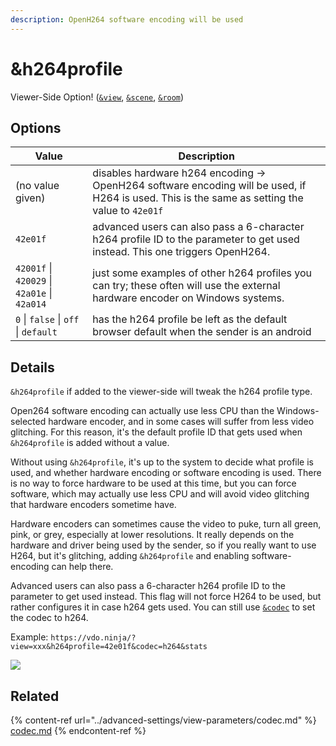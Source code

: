 ```yaml
---
description: OpenH264 software encoding will be used
---
```


# \&h264profile

Viewer-Side Option! ([`&view`](../advanced-settings/view-parameters/view.md), [`&scene`](../advanced-settings/view-parameters/scene.md), [`&room`](../general-settings/room.md))

## Options

| Value                                        | Description                                                                                                                                    |
| -------------------------------------------- | ---------------------------------------------------------------------------------------------------------------------------------------------- |
| (no value given)                             | disables hardware h264 encoding -> OpenH264 software encoding will be used, if H264 is used. This is the same as setting the value to `42e01f` |
| `42e01f`                                     | advanced users can also pass a 6-character h264 profile ID to the parameter to get used instead. This one triggers OpenH264.                   |
| `42001f` \| `420029` \| `42a01e` \| `42a014` | just some examples of other h264 profiles you can try; these often will use the external hardware encoder on Windows systems.                  |
| `0` \| `false` \| `off` \| `default`         | has the h264 profile be left as the default browser default when the sender is an android                                                      |

## Details

`&h264profile` if added to the viewer-side will tweak the h264 profile type.

Open264 software encoding can actually use less CPU than the Windows-selected hardware encoder, and in some cases will suffer from less video glitching. For this reason, it's the default profile ID that gets used when `&h264profile` is added without a value.

Without using `&h264profile`, it's up to the system to decide what profile is used, and whether hardware encoding or software encoding is used. There is no way to force hardware to be used at this time, but you can force software, which may actually use less CPU and will avoid video glitching that hardware encoders sometime have.

Hardware encoders can sometimes cause the video to puke, turn all green, pink, or grey, especially at lower resolutions. It really depends on the hardware and driver being used by the sender, so if you really want to use H264, but it's glitching, adding `&h264profile` and enabling software-encoding can help there.

Advanced users can also pass a 6-character h264 profile ID to the parameter to get used instead. This flag will not force H264 to be used, but rather configures it in case h264 gets used. You can still use [`&codec`](../advanced-settings/view-parameters/codec.md) to set the codec to h264.

Example: `https://vdo.ninja/?view=xxx&h264profile=42e01f&codec=h264&stats`

![](https://lh5.googleusercontent.com/sITY54EgMFJiM2nX7QXOjd645PKQv\_xktwsSUg1QVyvdpxJ9hLRuv0iyOQiL4nHw0dDYklKKp8bqh5F3jFh8prq9foPjaEZmv\_se\_bEwzhECGUDjTYHCJvbaw\_eve8Xs3T5\_7fxf)

## Related

{% content-ref url="../advanced-settings/view-parameters/codec.md" %}
[codec.md](../advanced-settings/view-parameters/codec.md)
{% endcontent-ref %}
